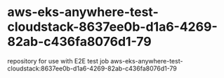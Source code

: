 # aws-eks-anywhere-test-cloudstack-8637ee0b-d1a6-4269-82ab-c436fa8076d1-79
repository for use with E2E test job aws-eks-anywhere-test-cloudstack:8637ee0b-d1a6-4269-82ab-c436fa8076d1-79
